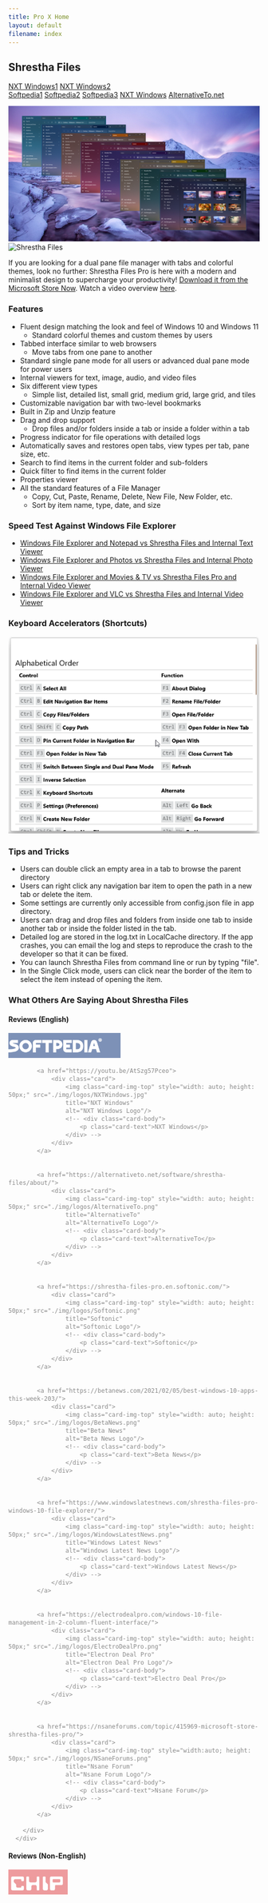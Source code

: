 ```yaml
---
title: Pro X Home
layout: default
filename: index
---
```



## Shrestha Files

<div class="container">
  <div class="card">
    <a href="https://youtu.be/AtSzg57Pceo">NXT Windows1</a>
    <a href="https://youtu.be/AtSzg57Pceo">NXT Windows2</a>
  </div>
  <a href="https://www.softpedia.com/get/File-managers/Shrestha-Files.shtml" class="btn btn-outline-secondary" role="button">Softpedia1</a>
  <a href="https://www.softpedia.com/get/File-managers/Shrestha-Files.shtml" class="btn btn-primary" role="button">Softpedia2</a>
  <a href="https://www.softpedia.com/get/File-managers/Shrestha-Files.shtml" class="btn btn-primary">Softpedia3</a>
  <a href="https://youtu.be/AtSzg57Pceo">NXT Windows</a>
  <a href="https://alternativeto.net/software/shrestha-files/about/">AlternativeTo.net</a>
</div>


[![Shrestha Files](/images/Launch2021/ColorfulShresthaFilesPro.png)](https://youtu.be/fOKNh0Mdl_I)
![Shrestha Files](/images/Launch2021/ShresthaFilesProGuideAnimated.gif)

If you are looking for a dual pane file manager with tabs and colorful themes, look no further: Shrestha Files Pro is here with a modern and minimalist design to supercharge your productivity! [Download it from the Microsoft Store Now](https://www.microsoft.com/store/apps/9npnffsv2hqm?cid=GitHub). Watch a video overview [here](https://youtu.be/fOKNh0Mdl_I).


### Features
* Fluent design matching the look and feel of Windows 10 and Windows 11
  * Standard colorful themes and custom themes by users
* Tabbed interface similar to web browsers
  * Move tabs from one pane to another
* Standard single pane mode for all users or advanced dual pane mode for power users
* Internal viewers for text, image, audio, and video files
* Six different view types
  * Simple list, detailed list, small grid, medium grid, large grid, and tiles
* Customizable navigation bar with two-level bookmarks
* Built in Zip and Unzip feature
* Drag and drop support
  * Drop files and/or folders inside a tab or inside a folder within a tab
* Progress indicator for file operations with detailed logs
* Automatically saves and restores open tabs, view types per tab, pane size, etc.
* Search to find items in the current folder and sub-folders
* Quick filter to find items in the current folder
* Properties viewer
* All the standard features of a File Manager
  * Copy, Cut, Paste, Rename, Delete, New File, New Folder, etc.
  * Sort by item name, type, date, and size


### Speed Test Against Windows File Explorer
* [Windows File Explorer and Notepad vs Shrestha Files and Internal Text Viewer](https://youtu.be/V09G9u-RAR4)
* [Windows File Explorer and Photos vs Shrestha Files and Internal Photo Viewer](https://youtu.be/oFsOza1OU0M)
* [Windows File Explorer and Movies & TV vs Shrestha Files Pro and Internal Video Viewer](https://youtu.be/ZVTDLhgIqWg)
* [Windows File Explorer and VLC vs Shrestha Files and Internal Video Viewer](https://youtu.be/gTBngQdT3Gw)

### Keyboard Accelerators (Shortcuts)

![Keyboard Accelerators](/images/ShresthaFilesShortcuts.gif)

### Tips and Tricks
* Users can double click an empty area in a tab to browse the parent directory
* Users can right click any navigation bar item to open the path in a new tab or delete the item.
* Some settings are currently only accessible from config.json file in app directory.
* Users can drag and drop files and folders from inside one tab to inside another tab or inside the folder listed in the tab.
* Detailed log are stored in the log.txt in LocalCache directory. If the app crashes, you can email the log and steps to reproduce the crash to the developer so that it can be fixed.
* You can launch Shrestha Files from command line or run by typing "file".
* In the Single Click mode, users can click near the border of the item to select the item instead of opening the item.


### What Others Are Saying About Shrestha Files

<div class="card">
    <div class="card-header">
        <h4>Reviews (English)</h4>
    </div>        
    <div class="card-body">
        <div class="card-group" style="opacity: 0.5;">
            <a href="https://www.softpedia.com/get/File-managers/Shrestha-Files.shtml">
                <div class="card">
                    <img class="card-img-top" style="width: auto; height: 50px;" 
                    title="Softpedia"
                    src="./img/logos/Softpedia.png" 
                    alt="Softpedia Logo"/>
                    <!-- <div class="card-body">
                        <p class="card-text">Softpedia</p>
                    </div> -->
                </div>
            </a> 

            
            <a href="https://youtu.be/AtSzg57Pceo">
                <div class="card">
                    <img class="card-img-top" style="width: auto; height: 50px;" src="./img/logos/NXTWindows.jpg" 
                    title="NXT Windows"
                    alt="NXT Windows Logo"/>
                    <!-- <div class="card-body">
                        <p class="card-text">NXT Windows</p>
                    </div> -->
                </div>
            </a>

            
            <a href="https://alternativeto.net/software/shrestha-files/about/">
                <div class="card">
                    <img class="card-img-top" style="width: auto; height: 50px;" src="./img/logos/AlternativeTo.png" 
                    title="AlternativeTo"
                    alt="AlternativeTo Logo"/>
                    <!-- <div class="card-body">
                        <p class="card-text">AlternativeTo</p>
                    </div> -->
                </div>
            </a>

            
            <a href="https://shrestha-files-pro.en.softonic.com/">
                <div class="card">
                    <img class="card-img-top" style="width: auto; height: 50px;" src="./img/logos/Softonic.png" 
                    title="Softonic"
                    alt="Softonic Logo"/>
                    <!-- <div class="card-body">
                        <p class="card-text">Softonic</p>
                    </div> -->
                </div>
            </a>

            
            <a href="https://betanews.com/2021/02/05/best-windows-10-apps-this-week-203/">
                <div class="card">
                    <img class="card-img-top" style="width: auto; height: 50px;" src="./img/logos/BetaNews.png" 
                    title="Beta News"
                    alt="Beta News Logo"/>
                    <!-- <div class="card-body">
                        <p class="card-text">Beta News</p>
                    </div> -->
                </div>
            </a>

            
            <a href="https://www.windowslatestnews.com/shrestha-files-pro-windows-10-file-explorer/">
                <div class="card">
                    <img class="card-img-top" style="width: auto; height: 50px;" src="./img/logos/WindowsLatestNews.png" 
                    title="Windows Latest News"
                    alt="Windows Latest News Logo"/>
                    <!-- <div class="card-body">
                        <p class="card-text">Windows Latest News</p>
                    </div> -->
                </div>
            </a>

            
            <a href="https://electrodealpro.com/windows-10-file-management-in-2-column-fluent-interface/">
                <div class="card">
                    <img class="card-img-top" style="width: auto; height: 50px;" src="./img/logos/ElectroDealPro.png" 
                    title="Electron Deal Pro"
                    alt="Electron Deal Pro Logo"/>
                    <!-- <div class="card-body">
                        <p class="card-text">Electro Deal Pro</p>
                    </div> -->
                </div>
            </a>

            
            <a href="https://nsaneforums.com/topic/415969-microsoft-store-shrestha-files-pro/">
                <div class="card">
                    <img class="card-img-top" style="width:auto; height: 50px;" src="./img/logos/NSaneForums.png" 
                    title="Nsane Forum"
                    alt="Nsane Forum Logo"/>
                    <!-- <div class="card-body">
                        <p class="card-text">Nsane Forum</p>
                    </div> -->
                </div>
            </a>

        </div>
      </div>
</div>



<div class="card">
    <div class="card-header">
        <h4>Reviews (Non-English)</h4>
    </div>        
    <div class="card-body">
        <div class="card-group" style="opacity: 0.5;">
            <a href="https://www.chip.de/news/Explorer-Alternative-fuer-Windows-10-Diese-10-Euro-App-gibt-es-aktuell-gratis_183270871.html">
                <div class="card">
                    <img class="card-img-top" style="width: auto; height: 50px;" 
                    title="Chip.de - Video (German)"
                    src="./img/logos/int/ChipDe.png" 
                    alt="Chip.de Logo"/>
                    <!-- <div class="card-body">
                        <p class="card-text">Chip.de - Video (German)</p>
                    </div> -->
                </div>
            </a> 

            
            <a href="https://youtu.be/Fk84PkAQ0Eg">
                <div class="card">
                    <img class="card-img-top" style="width: auto; height: 50px;" src="./img/logos/int/LosIllusionistas.jpg" 
                    title="Los Ilusionistas De La Tecnología - Video (Spanish)"
                    alt="Los Ilusionistas De La Tecnología Logo"/>
                    <!-- <div class="card-body">
                        <p class="card-text">Los Ilusionistas De La Tecnología - Video (Spanish)</p>
                    </div> -->
                </div>
            </a>

            
            <a href="https://www.youtube.com/watch?v=z4RhHVN2FfY">
                <div class="card">
                    <img class="card-img-top" style="width: auto; height: 50px;" src="./img/logos/int/MasterTutos93.jpg" 
                    title="Master Tutos 93 - Video (Spanish)"
                    alt="Master Tutos 93 Logo"/>
                    <!-- <div class="card-body">
                        <p class="card-text">Master Tutos 93 - Video (Spanish)</p>
                    </div> -->
                </div>
            </a>

            
            <a href="https://www.deskmodder.de/blog/2021/01/31/shrestha-files-pro-als-windows-10-datei-explorer-app-noch-kurzzeitig-kostenlos/">
                <div class="card">
                    <img class="card-img-top" style="width: auto; height: 50px;" src="./img/logos/int/Deskmodder.png" 
                    title="Deskmodder.de (German)"
                    alt="Deskmodder.de Logo"/>
                    <!-- <div class="card-body">
                        <p class="card-text">Deskmodder.de (German)</p>
                    </div> -->
                </div>
            </a>

            
            <a href="https://www.chip.cz/novinky/software/prakticka-alternativa-spravce-souboru-pro-windows-10-je-docasne-k-dispozici-zdarma/">
                <div class="card">
                    <img class="card-img-top" style="width: auto; height: 50px;" src="./img/logos/int/ChipCz.png" 
                    title="Chip.cz (Czech)"
                    alt="Chip.cz Logo"/>
                    <!-- <div class="card-body">
                        <p class="card-text">Chip.cz (Czech)</p>
                    </div> -->
                </div>
            </a>

            
            <a href="https://blog.kdata.vn/shrestha-files-pro-dang-mien-phi-cho-nguoi-dung-windows-10-5839/">
                <div class="card">
                    <img class="card-img-top" style="width: auto; height: 50px;" src="./img/logos/int/Kdata.png" 
                    title="KData.Vn (Vietnamese)"
                    alt="KData.Vn Logo"/>
                    <!-- <div class="card-body">
                        <p class="card-text">KData.Vn (Vietnamese)</p>
                    </div> -->
                </div>
            </a>

            
            <a href="https://windowsforum.kr/data/16705506">
                <div class="card">
                    <img class="card-img-top" style="width: auto; height: 50px;" src="./img/logos/int/WindowsForum.png" 
                    title="WindowsForum.Kr (Korean)"
                    alt="WindowsForum Logo"/>
                    <!-- <div class="card-body">
                        <p class="card-text">WindowsForum.Kr (Korean)</p>
                    </div> -->
                </div>
            </a>

            
            <a href="https://youtu.be/0h9MDohkjEE">
                <div class="card">
                    <img class="card-img-top" style="width:auto; height: 50px;" src="./img/logos/int/MohmoudImran.png" 
                    title="Mahmoud Imran - Video (Arabic)"
                    alt="Mahmoud Imran Logo"/>
                    <!-- <div class="card-body">
                        <p class="card-text">Mahmoud Imran - Video (Arabic)</p>
                    </div> -->
                </div>
            </a>


            
            <a href="https://www.descargas.com/app/shrestha-files-pro/windows/">
                <div class="card">
                    <img class="card-img-top" style="width:auto; height: 50px;" src="./img/logos/int/Descargas.png" 
                    title="Descargas (Spanish)"
                    alt="Descargas Logo"/>
                    <!-- <div class="card-body">
                        <p class="card-text">Descargas (Spanish)</p>
                    </div> -->
                </div>
            </a>


            
            <a href="https://trainghiemso.vn/shrestha-files-free/">
                <div class="card">
                    <img class="card-img-top" style="width:auto; height: 50px;" src="./img/logos/int/Trainghiemso.png" 
                    title="Trainghiemso.vn (Vietnamese)"
                    alt="Trainghiemso.vn Logo"/>
                    <!-- <div class="card-body">
                        <p class="card-text">Trainghiemso.vn (Vietnamese) - Video (Arabic)</p>
                    </div> -->
                </div>
            </a>


            
            <a href="https://freesoft.ru/windows/shrestha-files">
                <div class="card">
                    <img class="card-img-top" style="width:auto; height: 50px;" src="./img/logos/int/FreeSoft.png" 
                    title="Freesoft.ru (Russian)"
                    alt="Freesoft.ru Logo"/>
                    <!-- <div class="card-body">
                        <p class="card-text">Freesoft.ru (Russian)</p>
                    </div> -->
                </div>
            </a>


            
            <a href="https://techmaniacs.gr/shrestha-files-pro-entelos-dorean-apo-ta-9-eyro-poy-kostizei-gia-windows-10/">
                <div class="card">
                    <img class="card-img-top" style="width:auto; height: 50px;" src="./img/logos/int/Techmaniacs.png" 
                    title="Techmaniacs.gr (Greek)"
                    alt="Techmaniacs.gr Logo"/>
                    <!-- <div class="card-body">
                        <p class="card-text">Techmaniacs.gr (Greek)</p>
                    </div> -->
                </div>
            </a>

            
            <a href="https://shrestha-files-a-modern-dual-panel-file-manager.para-ordenador.com/">
                <div class="card">
                    <img class="card-img-top" style="width:auto; height: 50px;" src="./img/logos/int/Para-Ordenador.png" 
                    title=Para-Ordenador (Spanish)"
                    alt="Para-Ordenador Logo"/>
                    <!-- <div class="card-body">
                        <p class="card-text">Para-Ordenador (Spanish)</p>
                    </div> -->
                </div>
            </a>


            
            <a href="https://www.futurezone.de/digital-life/article231487443/Download-kostenlos-statt-9-Euro-Nur-heute-ist-die-Software-umsonst.html">
                <div class="card">
                    <img class="card-img-top" style="width:auto; height: 50px;" src="./img/logos/int/FutureZone.png" 
                    title="FutureZone.de (German)"
                    alt="FutureZone.de Logo"/>
                    <!-- <div class="card-body">
                        <p class="card-text">FutureZone.de (German)</p>
                    </div> -->
                </div>
            </a>


            
            <a href="https://www.giga.de/news/fuer-windows-10-alternativer-datei-explorer-fuer-kurze-zeit-kostenlos/">
                <div class="card">
                    <img class="card-img-top" style="width:auto; height: 50px;" src="./img/logos/int/Giga.png" 
                    title="Giga.de (German)"
                    alt="Giga.de Logo"/>
                    <!-- <div class="card-body">
                        <p class="card-text">Giga.de (German)</p>
                    </div> -->
                </div>
            </a>

            
            <a href="https://bubera.com/pc-software-gadget/about-windows10-shrestha-files-pro/">
                <div class="card">
                    <img class="card-img-top" style="width:auto; height: 50px;" src="./img/logos/int/Bubera.png" 
                    title="Bubera.com (Japanese)"
                    alt="Bubera.com (Japanese) Logo"/>
                    <!-- <div class="card-body">
                        <p class="card-text">Bubera.com (Japanese)</p>
                    </div> -->
                </div>
            </a>

            <a href="https://www.hcl.hr/vijest/besplatno-se-dijeli-solidna-alternativa-windowsovom-file-exploreru-176332/">
                <div class="card">
                    <img class="card-img-top" style="width:auto; height: 50px;" src="./img/logos/int/HCL.png" 
                    title="Hcl.hr (Croatian)"
                    alt="Hcl.hr (Croatian)"/>
                    <!-- <div class="card-body">
                        <p class="card-text">Hcl.hr (Croatian)</p>
                    </div> -->
                </div>
            </a>
            
            <a href="https://www.01net.com/telecharger/windows/Utilitaire/gestion_de_fichier/fiches/157602.html">
                <div class="card">
                    <img class="card-img-top" style="width:auto; height: 50px;" src="./img/logos/int/01Net.png" 
                    title="01Net.Com (French)"
                    alt="01Net.Com (French) Logo"/>
                    <!-- <div class="card-body">
                        <p class="card-text">01Net.Com (French)</p>
                    </div> -->
                </div>
            </a>
            
            <a href="https://forum.zyzoom.net/threads/367759/">
                <div class="card">
                    <img class="card-img-top" style="width:auto; height: 50px;" src="./img/logos/int/Zyzoom.png" 
                    title="Zyzoom.Net (Arabic)"
                    alt="Zyzoom.Net (Arabic)Logo"/>
                    <!-- <div class="card-body">
                        <p class="card-text">Zyzoom.Net (Arabic)</p>
                    </div> -->
                </div>
            </a>
            
            <a href="http://haohe.fun/2021/09/win10shrestha-files%EF%BC%9A%E9%80%82%E7%94%A8%E4%BA%8E-windows-10-%E5%92%8C-windows-11-%E8%AE%BE%E5%A4%87%E7%9A%84%E7%8E%B0%E4%BB%A3%E5%8F%8C%E7%AA%97%E6%A0%BC%E6%96%87%E4%BB%B6%E7%AE%A1%E7%90%86/">
                <div class="card">
                    <img class="card-img-top" style="width:auto; height: 50px;" src="./img/logos/int/haohe.png" 
                    title="Haohe.Fun (Chinese Simplified)"
                    alt="Haohe.Fun (Chinese Simplified) Logo"/>
                    <!-- <div class="card-body">
                        <p class="card-text">Haohe.Fun (Chinese Simplified)</p>
                    </div> -->
                </div>
            </a>
        </div>
      </div>
</div>

#### English
* [Softpedia.com](https://www.softpedia.com/get/File-managers/Shrestha-Files.shtml)
* [NXT Windows](https://youtu.be/AtSzg57Pceo)
* [AlternativeTo.net](https://alternativeto.net/software/shrestha-files/about/)
* [Softonic.com](https://shrestha-files-pro.en.softonic.com/)
* [Betanews.com](https://betanews.com/2021/02/05/best-windows-10-apps-this-week-203/)
* [Windows Latest News](https://www.windowslatestnews.com/shrestha-files-pro-windows-10-file-explorer/)
* [Electrodealpro.com](https://electrodealpro.com/windows-10-file-management-in-2-column-fluent-interface/)
* [NsaneForums.Com](https://nsaneforums.com/topic/415969-microsoft-store-shrestha-files-pro/)


#### Other Languages
* [Chip.de - Video (German)](https://www.chip.de/news/Explorer-Alternative-fuer-Windows-10-Diese-10-Euro-App-gibt-es-aktuell-gratis_183270871.html)
* [Los Ilusionistas De La Tecnología - Video (Spanish)](https://youtu.be/Fk84PkAQ0Eg)
* [Master Tutos 93 - Video (Spanish)](https://www.youtube.com/watch?v=z4RhHVN2FfY)
* [Deskmodder.de (German)](https://www.deskmodder.de/blog/2021/01/31/shrestha-files-pro-als-windows-10-datei-explorer-app-noch-kurzzeitig-kostenlos/)
* [Chip.cz (Czech)](https://www.chip.cz/novinky/software/prakticka-alternativa-spravce-souboru-pro-windows-10-je-docasne-k-dispozici-zdarma/)
* [KData.Vn (Vietnamese)](https://blog.kdata.vn/shrestha-files-pro-dang-mien-phi-cho-nguoi-dung-windows-10-5839/)
* [WindowsForum.Kr (Korean)](https://windowsforum.kr/data/16705506)
* [Mahmoud Imran - Video (Arabic)](https://youtu.be/0h9MDohkjEE)
* [Descargas (Spanish)](https://www.descargas.com/app/shrestha-files-pro/windows/)
* [Trainghiemso.vn (Vietnamese)](https://trainghiemso.vn/shrestha-files-free/)
* [Freesoft.ru (Russian)](https://freesoft.ru/windows/shrestha-files)
* [Techmaniacs.gr (Greek)](https://techmaniacs.gr/shrestha-files-pro-entelos-dorean-apo-ta-9-eyro-poy-kostizei-gia-windows-10/)
* [Para-Ordenador (Spanish)](https://shrestha-files-a-modern-dual-panel-file-manager.para-ordenador.com/)
* [FutureZone.de (German)](https://www.futurezone.de/digital-life/article231487443/Download-kostenlos-statt-9-Euro-Nur-heute-ist-die-Software-umsonst.html)
* [Giga.de (German)](https://www.giga.de/news/fuer-windows-10-alternativer-datei-explorer-fuer-kurze-zeit-kostenlos/)
* [Bubera.com (Japanese)](https://bubera.com/pc-software-gadget/about-windows10-shrestha-files-pro/)
* [Hcl.hr (Croatian)](https://www.hcl.hr/vijest/besplatno-se-dijeli-solidna-alternativa-windowsovom-file-exploreru-176332/)
* [01Net.Com (French)](https://www.01net.com/telecharger/windows/Utilitaire/gestion_de_fichier/fiches/157602.html)
* [Zyzoom.Net (Arabic)](https://forum.zyzoom.net/threads/367759/)
* [Haohe.Fun (Chinese Simplified)](http://haohe.fun/2021/09/win10shrestha-files%EF%BC%9A%E9%80%82%E7%94%A8%E4%BA%8E-windows-10-%E5%92%8C-windows-11-%E8%AE%BE%E5%A4%87%E7%9A%84%E7%8E%B0%E4%BB%A3%E5%8F%8C%E7%AA%97%E6%A0%BC%E6%96%87%E4%BB%B6%E7%AE%A1%E7%90%86/)

### Translation

If you would like to translate the app in the language of your choice, instructions are provided [here](https://jptgamesandapps.github.io/ShresthaFiles/translation).


### Thoughts that every one have about Windows File Explorer in Windows 11
* Windows File Explorer Alternative
* Windows File Explorer Not Responding
* Windows File Explorer Slow
* Windows File Explorer Tabs
* Windows File Explorer Not Opening
* Get Help with File Explorer in Windows

### Note
This repo does not contain source code for Shrestha Files!


[![Get it From Microsoft Store](https://developer.microsoft.com/store/badges/images/English_get-it-from-MS.png)](//www.microsoft.com/store/apps/9npnffsv2hqm?cid=GitHub) | ![Microsoft Store Rating (Global)](/images/MicrosoftStoreRating09062021.png)
------ | ------
Download from the Microsoft Store | Global Rating

